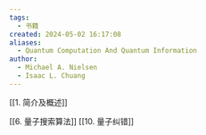 ```yaml
---
tags:
  - 书籍
created: 2024-05-02 16:17:08
aliases:
  - Quantum Computation And Quantum Information
author:
  - Michael A. Nielsen
  - Isaac L. Chuang
---
```

[[1. 简介及概述]]

[[6. 量子搜索算法]]
[[10. 量子纠错]]
